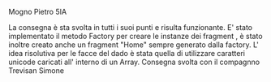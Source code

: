 Mogno Pietro 5IA

La consegna è sta svolta in tutti i suoi punti e risulta funzionante.
E' stato implementato il metodo Factory per creare le instanze dei fragment , è stato inoltre creato anche un fragment "Home" sempre generato dalla factory.
L' idea risolutiva per le facce del dado è stata quella di utilizzare caratteri unicode caricati all' interno di un Array.
Consegna svolta con il compagnno Trevisan Simone
